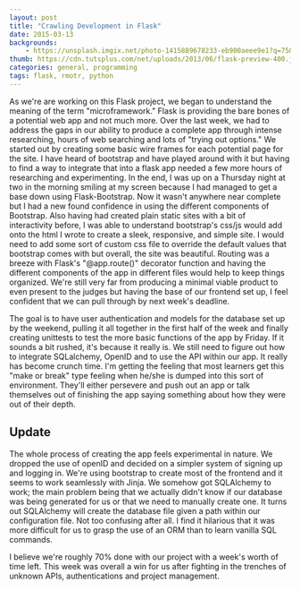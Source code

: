 ```yaml
---
layout: post
title: "Crawling Development in Flask"
date: 2015-03-13
backgrounds:
    - https://unsplash.imgix.net/photo-1415889678233-eb900aeee9e1?q=75&fm=jpg&s=a41f4d6b1848cd673323fa4ee17da470
thumb: https://cdn.tutsplus.com/net/uploads/2013/06/flask-preview-400.jpg
categories: general, programming
tags: flask, rmotr, python
---
```


As we're are working on this Flask project, we began to understand the meaning of the term "microframework." Flask is providing
the bare bones of a potential web app and not much more. Over the last week, we had to address the gaps in our ability
to produce a complete app through intense researching, hours of web searching and lots of "trying out options." We started
out by creating some basic wire frames for each potential page for the site. I have heard of bootstrap and have played around
with it but having to find a way to integrate that into a flask app needed a few more hours of researching and experimenting.
In the end, I was up on a Thursday night at two in the morning smiling at my screen because I had managed to get a base down using
Flask-Bootstrap. Now it wasn't anywhere near complete but I had a new found confidence in using the different components
of Bootstrap. Also having had created plain static sites with a bit of interactivity before, I was able to understand bootstrap's
css/js would add onto the html I wrote to create a sleek, responsive, and simple site. I would need to add some sort of custom
css file to override the default values that bootstrap comes with but overall, the site was beautiful. Routing was a breeze
with Flask's "@app.route()" decorator function and having the different components of the app in different files would help to keep
things organized. We're still very far from producing a minimal viable product to even present to the judges but having the
base of our frontend set up, I feel confident that we can pull through by next week's deadline.

The goal is to have user authentication and models for the database set up by the weekend, pulling it all together in the first
half of the week and finally creating unittests to test the more basic functions of the app by Friday. If it sounds a bit rushed,
it's because it really is. We still need to figure out how to integrate SQLalchemy, OpenID and to use the API within our app. It
really has become crunch time. I'm getting the feeling that most learners get this "make or break" type feeling when he/she is
dumped into this sort of environment. They'll either persevere and push out an app or talk themselves out of finishing the app
saying something about how they were out of their depth.

## Update

The whole process of creating the app feels experimental in nature. We dropped the use of openID and decided on a simpler
system of signing up and logging in. We're using bootstrap to create most of the frontend and it seems to work seamlessly
with Jinja. We somehow got SQLAlchemy to work; the main problem being that we actually didn't know if our database was
being generated for us or that we need to manually create one. It turns out SQLAlchemy will create the database file given
a path within our configuration file. Not too confusing after all. I find it hilarious that it was more difficult for us to
grasp the use of an ORM than to learn vanilla SQL commands.

I believe we're roughly 70% done with our project with a week's worth of time left. This week was overall a win for us after
fighting in the trenches of unknown APIs, authentications and project management.


